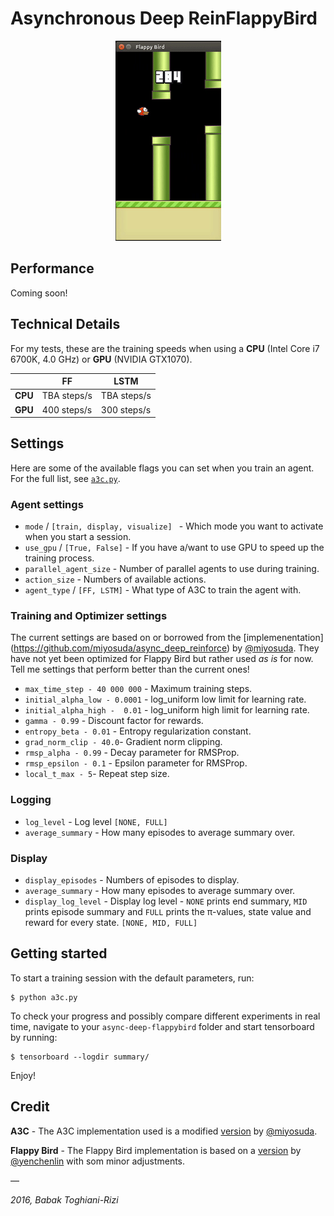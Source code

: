 # Asynchronous Deep ReinFlappyBird

<p align="center">
  <img src="visuals/play.gif"/>
</p>

## Performance
Coming soon!

## Technical Details

For my tests, these are the training speeds when using a **CPU** (Intel Core i7 6700K, 4.0 GHz) or **GPU** (NVIDIA GTX1070).

|         | FF            |LSTM          |
|---------|---------------|--------------|
| **CPU** | TBA steps/s   |TBA steps/s   |
| **GPU** | 400 steps/s		|300 steps/s  |


## Settings
Here are some of the available flags you can set when you train an agent. For the full list, see [```a3c.py```](/a3c.py).

### Agent settings
* ```mode``` / ```[train, display, visualize] ``` - Which mode you want to activate when you start a session.
* ```use_gpu``` / ```[True, False]``` - If you have a/want to use GPU to speed up the training process. 
* ```parallel_agent_size``` - Number of parallel agents to use during training. 
* ```action_size``` - Numbers of available actions.
* ```agent_type``` / ```[FF, LSTM]``` - What type of A3C to train the agent with. 



### Training and Optimizer settings
The current settings are based on or borrowed from the [implemenentation] (https://github.com/miyosuda/async_deep_reinforce) by [@miyosuda](https://github.com/miyosuda).
They have not yet been optimized for Flappy Bird but rather used _as is_ for now. Tell me settings that perform better than the current ones!

* ```max_time_step - 40 000 000``` - Maximum training steps. 
* ```initial_alpha_low - 0.0001``` - log_uniform low limit for learning rate.
* ```initial_alpha_high -  0.01``` - log_uniform high limit for learning rate.
* ```gamma - 0.99``` - Discount factor for rewards.
* ```entropy_beta - 0.01``` - Entropy regularization constant.
* ```grad_norm_clip - 40.0```- Gradient norm clipping.
* ```rmsp_alpha - 0.99``` - Decay parameter for RMSProp.
* ```rmsp_epsilon - 0.1``` - Epsilon parameter for RMSProp.
* ```local_t_max - 5```- Repeat step size.


### Logging
* ```log_level``` - Log level ```[NONE, FULL]```
* ```average_summary``` - How many episodes to average summary over.

### Display
* ```display_episodes``` - Numbers of episodes to display. 
* ```average_summary``` - How many episodes to average summary over.
* ```display_log_level``` - Display log level - ```NONE``` prints end summary, ```MID``` prints episode summary and ```FULL``` prints the π-values, state value and reward for every state. ```[NONE, MID, FULL]```



## Getting started
To start a training session with the default parameters, run:

```
$ python a3c.py
```

To check your progress and possibly compare different experiments in real time, navigate to your  ```async-deep-flappybird``` folder and start tensorboard by running:

```
$ tensorboard --logdir summary/
```

Enjoy!

## Credit
**A3C** - The A3C implementation used is a modified [version](https://github.com/miyosuda/async_deep_reinforce) by [@miyosuda](https://github.com/miyosuda).

**Flappy Bird** - The Flappy Bird implementation is based on a [version](https://github.com/yenchenlin/DeepLearningFlappyBird) by [@yenchenlin](https://github.com/yenchenlin) with som minor adjustments.

—


_2016, Babak Toghiani-Rizi_